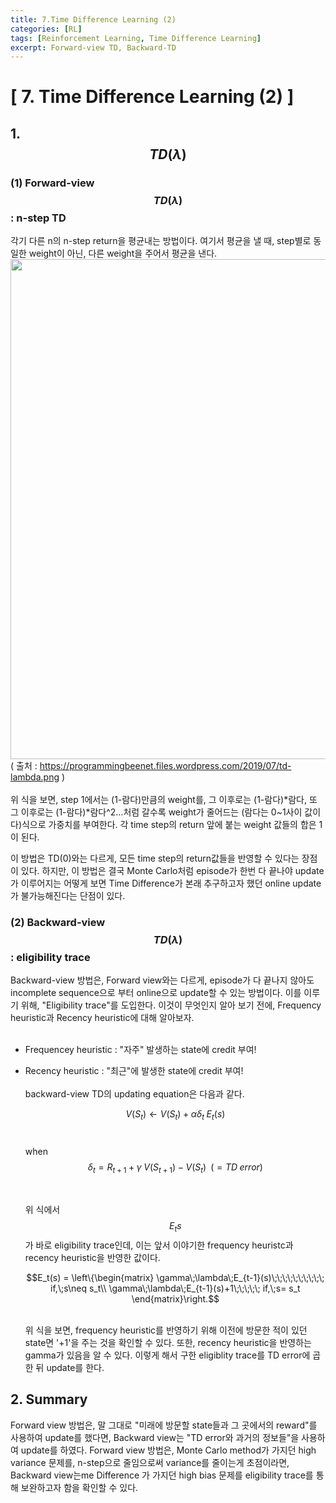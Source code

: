 ```yaml
---
title: 7.Time Difference Learning (2)
categories: [RL]
tags: [Reinforcement Learning, Time Difference Learning]
excerpt: Forward-view TD, Backward-TD
---
```

<script src="https://cdn.mathjax.org/mathjax/latest/MathJax.js?config=TeX-AMS-MML_HTMLorMML" type="text/javascript"></script>

# [ 7. Time Difference Learning (2) ]

## 1. $$TD(\lambda)$$

### (1) Forward-view $$TD(\lambda)$$ : n-step TD
각기 다른 n의 n-step return을 평균내는 방법이다. 여기서 평균을 낼 때, step별로 동일한 weight이 아닌, 다른 weight을 주어서 평균을 낸다.
<br> 
<img src="https://programmingbeenet.files.wordpress.com/2019/07/td-lambda.png" width="800" /> <br>
( 출처 : https://programmingbeenet.files.wordpress.com/2019/07/td-lambda.png ) <br> <br>
위 식을 보면, step 1에서는 (1-람다)만큼의 weight를, 그 이후로는 (1-람다)*람다, 또 그 이후로는 (1-람다)*람다^2...처럼 갈수록 weight가 줄어드는 
(람다는 0~1사이 값이다)식으로 가중치를 부여한다. 각 time step의 return 앞에 붙는 weight 값들의 합은 1이 된다.

이 방법은 TD(0)와는 다르게, 모든 time step의 return값들을 반영할 수 있다는 장점이 있다. 하지만, 이 방법은 결국 Monte Carlo처럼 episode가 한번 다 끝나야 update가 이루어지는
어떻게 보면 Time Difference가 본래 추구하고자 했던 online update가 불가능해진다는 단점이 있다. 

### (2) Backward-view $$TD(\lambda)$$  : eligibility trace
Backward-view 방법은, Forward view와는 다르게, episode가 다 끝나지 않아도 incomplete sequence으로 부터 online으로 update할 수 있는 방법이다.
이를 이루기 위해, "Eligibility trace"를 도입한다. 이것이 무엇인지 알아 보기 전에, Frequency heuristic과 Recency heuristic에 대해 알아보자. 
<br> <br>
- Frequencey heuristic : "자주" 발생하는 state에 credit 부여!

- Recency heuristic : "최근"에 발생한 state에 credit 부여!
  <br><br>
  backward-view TD의 updating equation은 다음과 같다.
  <br>

  $$ V(S_t) \leftarrow V(S_t) + \alpha \delta_t\;E_t(s)$$ <br>

  when $$\delta_t = R_{t+1}+\gamma\;V(S_{t+1}) - V(S_t) \;\;(= TD\; error)$$

  <br>

  위 식에서 $$E_t{s}$$가 바로 eligibility trace인데, 이는 앞서 이야기한 frequency heuristc과 recency heuristic을 반영한 값이다.
  <br>

  $$E_t(s) = \left\{\begin{matrix}
  \gamma\;\lambda\;E_{t-1}(s)\;\;\;\;\;\;\;\;\;\; if,\;s\neq s_t\\ 
  \gamma\;\lambda\;E_{t-1}(s)+1\;\;\;\;\; if,\;s= s_t
  \end{matrix}\right.$$


  <br>
  위 식을 보면, frequency heuristic를 반영하기 위해 이전에 방문한 적이 있던 state면 '+1'을 주는 것을 확인할 수 있다. 또한, recency heuristic을 반영하는
  gamma가 있음을 알 수 있다. 이렇게 해서 구한 eligiblity trace를 TD error에 곱한 뒤 update를 한다. 



## 2. Summary
Forward view 방법은, 말 그대로 "미래에 방문할 state들과 그 곳에서의 reward"를 사용하여 update를 했다면, Backward view는 "TD error와 과거의 정보들"을 사용하여 update를
하였다. Forward view 방법은, Monte Carlo method가 가지던 high variance 문제를, n-step으로 줄임으로써 variance를 줄이는게 초점이라면, Backward view는me Difference
가 가지던 high bias 문제를 eligibility trace를 통해 보완하고자 함을 확인할 수 있다.